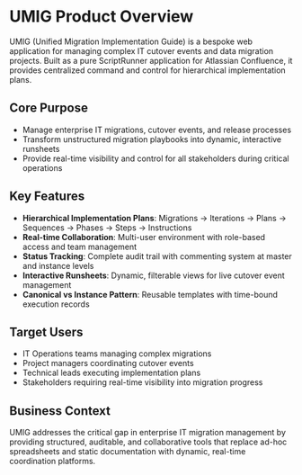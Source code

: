 # UMIG Product Overview

UMIG (Unified Migration Implementation Guide) is a bespoke web application for managing complex IT cutover events and data migration projects. Built as a pure ScriptRunner application for Atlassian Confluence, it provides centralized command and control for hierarchical implementation plans.

## Core Purpose
- Manage enterprise IT migrations, cutover events, and release processes
- Transform unstructured migration playbooks into dynamic, interactive runsheets
- Provide real-time visibility and control for all stakeholders during critical operations

## Key Features
- **Hierarchical Implementation Plans**: Migrations → Iterations → Plans → Sequences → Phases → Steps → Instructions
- **Real-time Collaboration**: Multi-user environment with role-based access and team management
- **Status Tracking**: Complete audit trail with commenting system at master and instance levels
- **Interactive Runsheets**: Dynamic, filterable views for live cutover event management
- **Canonical vs Instance Pattern**: Reusable templates with time-bound execution records

## Target Users
- IT Operations teams managing complex migrations
- Project managers coordinating cutover events
- Technical leads executing implementation plans
- Stakeholders requiring real-time visibility into migration progress

## Business Context
UMIG addresses the critical gap in enterprise IT migration management by providing structured, auditable, and collaborative tools that replace ad-hoc spreadsheets and static documentation with dynamic, real-time coordination platforms.